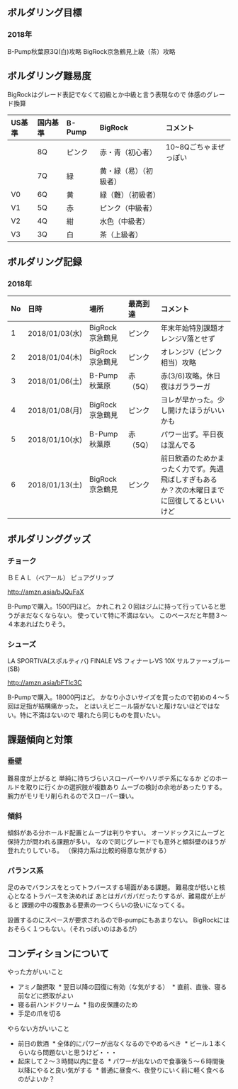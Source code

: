 ## ボルダリング目標
### 2018年
B-Pump秋葉原3Q(白)攻略
BigRock京急鶴見上級（茶）攻略

## ボルダリング難易度
BigRockはグレード表記でなくて初級とか中級と言う表現なので
体感のグレード換算

|US基準|国内基準|B-Pump|BigRock|コメント|
|:--|:--|:--|:--|:--|
||8Q|ピンク|赤・青（初心者）|10~8Qごちゃまぜっぽい|
||7Q|緑|黄・緑（易）（初級者）||
|V0|6Q|黄|緑（難）（初級者）||
|V1|5Q|赤|ピンク（中級者）||
|V2|4Q|紺|水色（中級者）||
|V3|3Q|白|茶（上級者）||


## ボルダリング記録
### 2018年
|No|日時|場所|最高到達|コメント|
|:--|:--|:--|:--|:--|
|1|2018/01/03(水)|BigRock京急鶴見|ピンク|年末年始特別課題オレンジV落とせず|
|2|2018/01/04(木)|BigRock京急鶴見|ピンク|オレンジV（ピンク相当）攻略|
|3|2018/01/06(土)|B-Pump秋葉原|赤（5Q）|赤(3/6)攻略。休日夜はガララーガ|
|4|2018/01/08(月)|BigRock京急鶴見|ピンク|ヨレが早かった。少し開けたほうがいいかも|
|5|2018/01/10(水)|B-Pump秋葉原|赤（5Q）|パワー出ず。平日夜は混んでる|
|6|2018/01/13(土)|BigRock京急鶴見|ピンク|前日飲酒のためかまったく力でず。先週飛ばしすぎもあるか？次の木曜日までに回復してるといいけど|


## ボルダリンググッズ
### チョーク
ＢＥＡＬ（ベアール） ピュアグリップ 

http://amzn.asia/bJQuFaX

B-Pumpで購入。1500円ほど。
かれこれ２０回はジムに持って行っていると思うがまだなくならない。
使っていて特に不満はない。
このペースだと年間３〜４本あればたりそう。

### シューズ
LA SPORTIVA(スポルティバ) FINALE VS フィナーレVS 10X サルファー×ブルー(SB) 

http://amzn.asia/bFTIc3C

B-Pumpで購入。18000円ほど。
かなり小さいサイズを買ったので初めの４〜５回は足指が結構痛かった。
とはいえビニール袋がないと履けないほどではない。特に不満はないので
壊れたら同じものを買いたい。


## 課題傾向と対策

### 垂壁
難易度が上がると
単純に持ちづらいスローパーやハリボテ系になるか
どのホールドを取りに行くかの選択肢が複数あり
ムーブの検討の余地があったりする。
腕力がモリモリ削られるのでスローパー嫌い。

### 傾斜
傾斜がある分ホールド配置とムーブは判りやすい。
オーソドックスにムーブと保持力が問われる課題が多い。
なので同じグレードでも意外と傾斜壁のほうが登れたりしている。
（保持力系は比較的得意な気がする）

### バランス系
足のみでバランスをとってトラバースする場面がある課題。
難易度が低いと核心となるトラバースを決めれば
あとはガバガバだったりするが、難易度が上がると
課題の中の複数ある要素の一つくらいの扱いになってくる。

設置するのにスペースが要求されるのでB-pumpにもあまりない。
BigRockにはおそらく１つもない。（それっぽいのはあるが）

## コンディションについて
やった方がいいこと
* アミノ酸摂取
  * 翌日以降の回復に有効（な気がする）
  * 直前、直後、寝る前などに摂取がよい
* 寝る前ハンドクリーム
  * 指の皮保護のため
* 手足の爪を切る

やらない方がいいこと
* 前日の飲酒
  * 全体的にパワーが出なくなるのでやめるべき
  * ビール１本くらいなら問題ないと思うけど・・・
* 起床して２〜３時間以内に登る
  * パワーが出ないので食事後５〜６時間後以降にやると良い気がする
  * 普通に昼食べ、夜登りにいく前に軽く食べるのがよいか？

